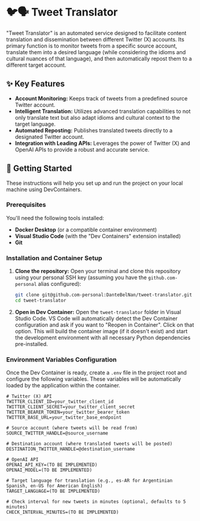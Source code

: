 # 🐦🗣️ Tweet Translator

"Tweet Translator" is an automated service designed to facilitate content translation and dissemination between different Twitter (X) accounts. Its primary function is to monitor tweets from a specific source account, translate them into a desired language (while considering the idioms and cultural nuances of that language), and then automatically repost them to a different target account.

## ✨ Key Features

* **Account Monitoring:** Keeps track of tweets from a predefined source Twitter account.
* **Intelligent Translation:** Utilizes advanced translation capabilities to not only translate text but also adapt idioms and cultural context to the target language.
* **Automated Reposting:** Publishes translated tweets directly to a designated Twitter account.
* **Integration with Leading APIs:** Leverages the power of Twitter (X) and OpenAI APIs to provide a robust and accurate service.

## 🚀 Getting Started

These instructions will help you set up and run the project on your local machine using DevContainers.

### Prerequisites

You'll need the following tools installed:

* **Docker Desktop** (or a compatible container environment)
* **Visual Studio Code** (with the "Dev Containers" extension installed)
* **Git**

### Installation and Container Setup

1.  **Clone the repository:**
    Open your terminal and clone this repository using your personal SSH key (assuming you have the `github.com-personal` alias configured):

    ```bash
    git clone git@github.com-personal:DanteBelNan/tweet-translator.git
    cd tweet-translator
    ```

2.  **Open in Dev Container:**
    Open the `tweet-translator` folder in Visual Studio Code. VS Code will automatically detect the Dev Container configuration and ask if you want to "Reopen in Container". Click on that option. 
    This will build the container image (if it doesn't exist) and start the development environment with all necessary Python dependencies pre-installed.

### Environment Variables Configuration

Once the Dev Container is ready, create a `.env` file in the project root and configure the following variables. These variables will be automatically loaded by the application within the container.

```dotenv
# Twitter (X) API
TWITTER_CLIENT_ID=your_twitter_client_id
TWITTER_CLIENT_SECRET=your_twitter_client_secret
TWITTER_BEARER_TOKEN=your_twitter_bearer_token
TWITTER_BASE_URL=your_twitter_base_endpoint

# Source account (where tweets will be read from)
SOURCE_TWITTER_HANDLE=@source_username

# Destination account (where translated tweets will be posted)
DESTINATION_TWITTER_HANDLE=@destination_username

# OpenAI API
OPENAI_API_KEY=(TO BE IMPLEMENTED)
OPENAI_MODEL=(TO BE IMPLEMENTED)

# Target language for translation (e.g., es-AR for Argentinian Spanish, en-US for American English)
TARGET_LANGUAGE=(TO BE IMPLEMENTED) 

# Check interval for new tweets in minutes (optional, defaults to 5 minutes)
CHECK_INTERVAL_MINUTES=(TO BE IMPLEMENTED)